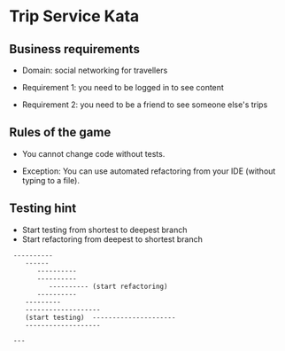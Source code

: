 # Trip Service Kata

## Business requirements

* Domain: social networking for travellers

* Requirement 1: you need to be logged in to see content
* Requirement 2: you need to be a friend to see someone else's trips

## Rules of the game

* You cannot change code without tests.

* Exception: You can use automated refactoring from your IDE (without typing to a file).

## Testing hint

* Start testing from shortest to deepest branch
* Start refactoring from deepest to shortest branch

```
 ----------
    ------
       ----------
       ----------
          ---------- (start refactoring)
       ----------
    ---------
    -------------------
    (start testing)  ---------------------
    -------------------

 ---
```